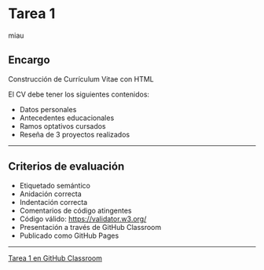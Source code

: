 # Tarea 1
miau 
## Encargo

Construcción de Currículum Vitae con HTML

El CV debe tener los siguientes contenidos:

* Datos personales
* Antecedentes educacionales
* Ramos optativos cursados
* Reseña de 3 proyectos realizados

---

## Criterios de evaluación

* Etiquetado semántico
* Anidación correcta
* Indentación correcta
* Comentarios de código atingentes
* Código válido: https://validator.w3.org/
* Presentación a través de GitHub Classroom
* Publicado como GitHub Pages

---

[Tarea 1 en GitHub Classroom](https://classroom.github.com/a/z9N1H-IZ)
